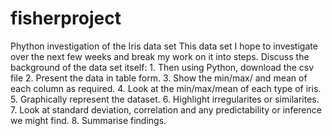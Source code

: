 # fisherproject
Phython investigation of the Iris data set
This data set I hope to investigate over the next few weeks and break my work on it into steps.
Discuss the background of the data set itself:
    1.  Then using Python, download the csv file
    2.  Present the data in table form.
    3.  Show the min/max/ and mean of each column as required.
    4.  Look at the min/max/mean of each type of iris.
    5.  Graphically represent the dataset.
    6.  Highlight irregularites or similarites.
    7.  Look at standard deviation, correlation and any predictability or inference we might find.
    8.  Summarise findings.
